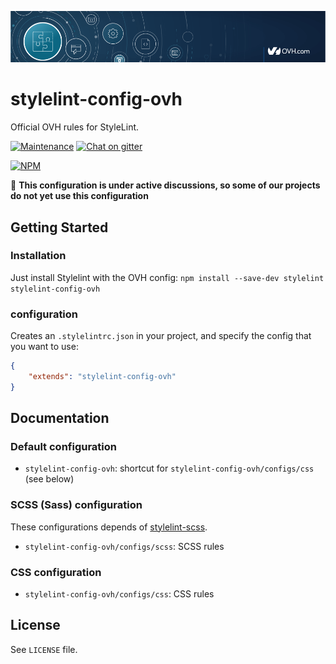 ![OVH component](githubBanner.png)

# stylelint-config-ovh

Official OVH rules for StyleLint.

[![Maintenance](https://img.shields.io/maintenance/yes/2017.svg)]() [![Chat on gitter](https://img.shields.io/gitter/room/ovh/ux.svg)](https://gitter.im/ovh/ux)

[![NPM](https://nodei.co/npm/stylelint-config-ovh.png?downloads=true&downloadRank=true&stars=true)](https://nodei.co/npm/stylelint-config-ovh/)

:construction: **This configuration is under active discussions, so some of our projects  do not yet use this configuration**

## Getting Started

### Installation

Just install Stylelint with the OVH config:
    `npm install --save-dev stylelint stylelint-config-ovh`

### configuration

Creates an `.stylelintrc.json` in your project, and specify the config that you want to use:

```json
{
    "extends": "stylelint-config-ovh"
}
```


## Documentation

### Default configuration

* `stylelint-config-ovh`: shortcut for `stylelint-config-ovh/configs/css` (see below)

### SCSS (Sass) configuration

These configurations depends of [stylelint-scss](https://github.com/kristerkari/stylelint-scss).

* `stylelint-config-ovh/configs/scss`: SCSS rules

### CSS configuration

* `stylelint-config-ovh/configs/css`: CSS rules


## License

See `LICENSE` file.
